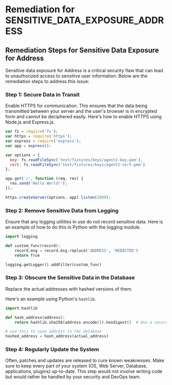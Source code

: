 # Remediation for SENSITIVE_DATA_EXPOSURE_ADDRESS

## Remediation Steps for Sensitive Data Exposure for Address

Sensitive data exposure for Address is a critical security flaw that can lead to unauthorized access to sensitive user information. Below are the remediation steps to address this issue:

### Step 1: Secure Data in Transit
Enable HTTPS for communication. This ensures that the data being transmitted between your server and the user's browser is in encrypted form and cannot be deciphered easily. Here's how to enable HTTPS using Node.js and Express.js.

```javascript
var fs = require('fs');
var https = require('https');
var express = require('express');
var app = express();

var options = {
  key: fs.readFileSync('test/fixtures/keys/agent2-key.pem'),
  cert: fs.readFileSync('test/fixtures/keys/agent2-cert.pem')
};

app.get('/', function (req, res) {
  res.send('Hello World!');
});

https.createServer(options, app).listen(3000);
```

### Step 2: Remove Sensitive Data from Logging
Ensure that any logging utilities in use do not record sensitive data. Here is an example of how to do this in Python with the logging module.

```python
import logging

def custom_func(record):
    record.msg = record.msg.replace('ADDRESS', 'REDACTED')
    return True

logging.getLogger().addFilter(custom_func)
```

### Step 3: Obscure the Sensitive Data in the Database
Replace the actual addresses with hashed versions of them.

Here's an example using Python's `hashlib`.

```python
import hashlib

def hash_address(address):
    return hashlib.sha256(address.encode()).hexdigest()  # Use a secure hash function

# use this to save address in the database
hashed_address = hash_address(actual_address)
```

### Step 4: Regularly Update the System
Often, patches and updates are released to cure known weaknesses. Make sure to keep every part of your system (OS, Web Server, Database, applications, plugins) up-to-date. This step would not involve writing code but would rather be handled by your security and DevOps team.
